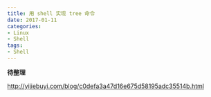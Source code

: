 ```yaml
---
title: 用 shell 实现 tree 命令
date: 2017-01-11
categories:
- Linux
- Shell
tags:
- Shell
---
```


**待整理**

http://yijiebuyi.com/blog/c0defa3a47d16e675d58195adc35514b.html

<!-- more -->
